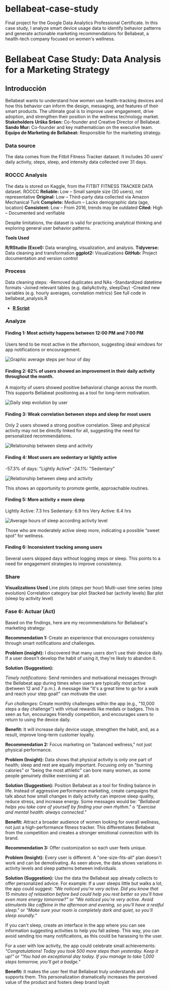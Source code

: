 # bellabeat-case-study
Final project for the Google Data Analytics Professional Certificate. In this case study, I analyze smart device usage data to identify behavior patterns and generate actionable marketing recommendations for Bellabeat, a health-tech company focused on women's wellness.

# Bellabeat Case Study: Data Analysis for a Marketing Strategy

## Introducción
Bellabeat wants to understand how women use health-tracking devices and how this behavior can inform the design, messaging, and features of their smart products. The ultimate goal is to improve user engagement, drive adoption, and strengthen their position in the wellness technology market.
**Stakeholders**
**Urška Sršen:** Co-founder and Creative Director of Bellabeat.
**Sando Mur:** Co-founder and key mathematician on the executive team.
**Equipo de Marketing de Bellabeat:** Responsible for the marketing strategy.

### Data source
The data comes from the Fitbit Fitness Tracker dataset. It includes 30 users' daily activity, steps, sleep, and intensity data collected over 31 days.

### ROCCC Analysis
The data is stored on Kaggle, from the FITBIT FITNESS TRACKER DATA dataset.
ROCCC
**Reliable:** Low – Small sample size (30 users), not representative
**Original:** Low – Third-party data collected via Amazon Mechanical Turk
**Complete:** Medium – Lacks demographic data (age, location)
**Consistent:** Low – From 2016, trends may be outdated
**Cited:** High – Documented and verifiable

Despite limitations, the dataset is valid for practicing analytical thinking and exploring general user behavior patterns.

**Tools Used**

**R/RStudio (Excel):** Data wrangling, visualization, and analysis.
**Tidyverse:** Data cleaning and transformation
**ggplot2:** Visualizations
**GitHub:** Project documentation and version control

### Process
Data cleaning steps:
-Removed duplicates and NAs
-Standardized datetime formats
-Joined relevant tables (e.g. dailyActivity, sleepDay)
-Created new variables (e.g. hourly averages, correlation metrics)
See full code in bellabeat_analysis.R
* [**R Script**](code/bellabeat_analysis.R)


### Analyze

#### Finding 1: Most activity happens between 12:00 PM and 7:00 PM
Users tend to be most active in the afternoon, suggesting ideal windows for app notifications or encouragement.

![Graphic average steps per hour of day](Visualizations/average_steps_per_hour.png)

#### Finding 2: 62% of users showed an improvement in their daily activity throughout the month.
A majority of users showed positive behavioral change across the month. This supports Bellabeat positioning as a tool for long-term motivation.

![Daily step evolution by user](Visualizations/daily_step_evolution_by_user.png)

#### Finding 3: Weak correlation between steps and sleep for most users
Only 2 users showed a strong positive correlation. Sleep and physical activity may not be directly linked for all, suggesting the need for personalized recommendations.

![Relationship between sleep and activity](Visualizations/distribution_of_users_by_type_correlation.png)


#### Finding 4: Most users are sedentary or lightly active
-57.3% of days: "Lightly Active"
-24.1%: "Sedentary"

![Relationship between sleep and activity](Visualizations/Percetage_of_days_according_to_activity_level.png)

This shows an opportunity to promote gentle, approachable routines.

#### Finding 5: More activity ≠ more sleep
Lightly Active: 7.3 hrs
Sedentary: 6.9 hrs
Very Active: 6.4 hrs

![Average hours of sleep according activity level](Visualizations/average_hours_of_sleep_according_activity.png)

Those who are moderately active sleep more, indicating a possible “sweet spot” for wellness.

#### Finding 6: Inconsistent tracking among users

Several users skipped days without logging steps or sleep. This points to a need for engagement strategies to improve consistency.

### Share
**Visualizations Used**
Line plots (steps per hour)
Multi-user time series (step evolution)
Correlation category bar plot
Stacked bar (activity levels)
Bar plot (sleep by activity level)

### Fase 6: Actuar (Act)

Based on the findings, here are my recommendations for Bellabeat's marketing strategy:

**Recommendation 1:** Create an experience that encourages consistency through smart notifications and challenges.

**Problem (insight):** I discovered that many users don't use their device daily. If a user doesn't develop the habit of using it, they're likely to abandon it.

**Solution (Suggestion):** 

*Timely notifications:* Send reminders and motivational messages through the Bellabeat app during times when users are typically most     active (between 12 and     7 p.m.). A message like "It's a great time to go for a walk and reach your step goal!" can motivate the user.

*Fun challenges:* Create monthly challenges within the app (e.g., "10,000 steps a day challenge") with virtual rewards like medals or badges. This is seen as        fun, encourages friendly competition, and encourages users to return to using the device daily.

**Benefit:** It will increase daily device usage, strengthen the habit, and, as a result, improve long-term customer loyalty.
   
**Recommendation 2:** Focus marketing on "balanced wellness," not just physical performance.

**Problem (Insight):** Data shows that physical activity is only one part of health; sleep and rest are equally important. Focusing only on "burning calories" or "being the most athletic" can bore many women, as some people genuinely dislike exercising at all.

**Solution (Suggestion):** Position Bellabeat as a tool for finding balance in life. Instead of aggressive performance marketing, create campaigns that talk about how small changes in daily activity can improve sleep quality, reduce stress, and increase energy. Some messages would be: *"Bellabeat helps you take care of yourself by finding your own rhythm."* o *"Exercise and mental health: always connected."*

**Benefit:** Attract a broader audience of women looking for overall wellness, not just a high-performance fitness tracker. This differentiates Bellabeat from the competition and creates a stronger emotional connection with its brand.

**Recommendation 3:** Offer customization so each user feels unique.

**Problem (Insight):** Every user is different. A "one-size-fits-all" plan doesn't work and can be demotivating. As seen above, the data shows variations in activity levels and sleep patterns between individuals.

**Solution (Suggestion):** Use the data the Bellabeat app already collects to offer personalized advice. For example:
If a user sleeps little but walks a lot, the app could suggest: 
*"We noticed you're very active. Did you know that 15 minutes of relaxation before bed could help you rest better so you'll have even more energy tomorrow?"* 
or *"We noticed you're very active. Avoid stimulants like caffeine in the afternoon and evening, so you'll have a restful sleep."* or *"Make sure your room is completely dark and quiet, so you'll sleep soundly."*

If you can't sleep, create an interface in the app where you can see information suggesting activities to help you fall asleep. This way, you can avoid sending too many notifications, as this could be harassing to the user.

For a user with low activity, the app could celebrate small achievements: *"Congratulations! Today you took 500 more steps than yesterday. Keep it up!"* or *"You had an exceptional day today. If you manage to take 1,000 steps tomorrow, you'll get a badge."*

**Benefit:** It makes the user feel that Bellabeat truly understands and supports them. This personalization dramatically increases the perceived value of the product and fosters deep brand loyalt

